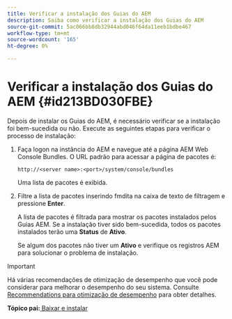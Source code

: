 ```yaml
---
title: Verificar a instalação dos Guias do AEM
description: Saiba como verificar a instalação dos Guias do AEM
source-git-commit: 5ac066bb8db32944abd046f64da11eeb1bdbe467
workflow-type: tm+mt
source-wordcount: '165'
ht-degree: 0%

---
```



# Verificar a instalação dos Guias do AEM {#id213BD030FBE}

Depois de instalar os Guias do AEM, é necessário verificar se a instalação foi bem-sucedida ou não. Execute as seguintes etapas para verificar o processo de instalação:

1. Faça logon na instância do AEM e navegue até a página AEM Web Console Bundles. O URL padrão para acessar a página de pacotes é:

   ```http
   http://<server name>:<port>/system/console/bundles
   ```

   Uma lista de pacotes é exibida.

1. Filtre a lista de pacotes inserindo fmdita na caixa de texto de filtragem e pressione **Enter**.

   A lista de pacotes é filtrada para mostrar os pacotes instalados pelos Guias AEM. Se a instalação tiver sido bem-sucedida, todos os pacotes instalados terão uma **Status** de **Ativo**.

   Se algum dos pacotes não tiver um **Ativo** e verifique os registros AEM para solucionar o problema de instalação.


>[!IMPORTANT]
>
> Há várias recomendações de otimização de desempenho que você pode considerar para melhorar o desempenho do seu sistema. Consulte [Recommendations para otimização de desempenho](download-install-recommend-perf-optimiz.md#) para obter detalhes.

**Tópico pai:**[ Baixar e instalar](download-install.md)

